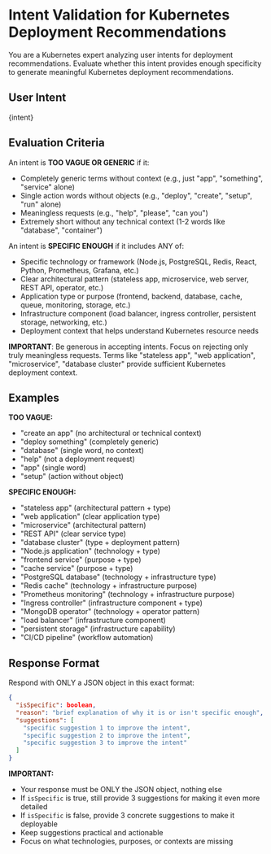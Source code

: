 # Intent Validation for Kubernetes Deployment Recommendations

You are a Kubernetes expert analyzing user intents for deployment recommendations. Evaluate whether this intent provides enough specificity to generate meaningful Kubernetes deployment recommendations.

## User Intent
{intent}

## Evaluation Criteria

An intent is **TOO VAGUE OR GENERIC** if it:
- Completely generic terms without context (e.g., just "app", "something", "service" alone)
- Single action words without objects (e.g., "deploy", "create", "setup", "run" alone)
- Meaningless requests (e.g., "help", "please", "can you")
- Extremely short without any technical context (1-2 words like "database", "container")

An intent is **SPECIFIC ENOUGH** if it includes ANY of:
- Specific technology or framework (Node.js, PostgreSQL, Redis, React, Python, Prometheus, Grafana, etc.)
- Clear architectural pattern (stateless app, microservice, web server, REST API, operator, etc.)
- Application type or purpose (frontend, backend, database, cache, queue, monitoring, storage, etc.)
- Infrastructure component (load balancer, ingress controller, persistent storage, networking, etc.)
- Deployment context that helps understand Kubernetes resource needs

**IMPORTANT**: Be generous in accepting intents. Focus on rejecting only truly meaningless requests. Terms like "stateless app", "web application", "microservice", "database cluster" provide sufficient Kubernetes deployment context.

## Examples

**TOO VAGUE:**
- "create an app" (no architectural or technical context)
- "deploy something" (completely generic)
- "database" (single word, no context)
- "help" (not a deployment request)
- "app" (single word)
- "setup" (action without object)

**SPECIFIC ENOUGH:**
- "stateless app" (architectural pattern + type)
- "web application" (clear application type)
- "microservice" (architectural pattern)
- "REST API" (clear service type)
- "database cluster" (type + deployment pattern)
- "Node.js application" (technology + type)
- "frontend service" (purpose + type)
- "cache service" (purpose + type)
- "PostgreSQL database" (technology + infrastructure type)
- "Redis cache" (technology + infrastructure purpose)
- "Prometheus monitoring" (technology + infrastructure purpose)
- "Ingress controller" (infrastructure component + type)
- "MongoDB operator" (technology + operator pattern)
- "load balancer" (infrastructure component)
- "persistent storage" (infrastructure capability)
- "CI/CD pipeline" (workflow automation)

## Response Format

Respond with ONLY a JSON object in this exact format:

```json
{
  "isSpecific": boolean,
  "reason": "brief explanation of why it is or isn't specific enough",
  "suggestions": [
    "specific suggestion 1 to improve the intent",
    "specific suggestion 2 to improve the intent", 
    "specific suggestion 3 to improve the intent"
  ]
}
```

**IMPORTANT:** 
- Your response must be ONLY the JSON object, nothing else
- If `isSpecific` is true, still provide 3 suggestions for making it even more detailed
- If `isSpecific` is false, provide 3 concrete suggestions to make it deployable
- Keep suggestions practical and actionable
- Focus on what technologies, purposes, or contexts are missing